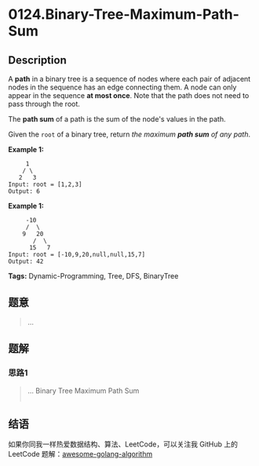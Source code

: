 # 0124.Binary-Tree-Maximum-Path-Sum

## Description

A **path** in a binary tree is a sequence of nodes where each pair of adjacent nodes in the sequence has an edge connecting them. A node can only appear in the sequence **at most once**. Note that the path does not need to pass through the root.

The **path sum** of a path is the sum of the node's values in the path.

Given the `root` of a binary tree, return _the maximum **path sum** of any path_.

**Example 1:**

```text
     1
    / \
   2   3
Input: root = [1,2,3]
Output: 6
```

**Example 1:**

```text
     -10
     /  \
    9   20
       /  \
      15   7
Input: root = [-10,9,20,null,null,15,7]
Output: 42
```

**Tags:** Dynamic-Programming, Tree, DFS, BinaryTree

## 题意

> ...

## 题解

### 思路1

> ... Binary Tree Maximum Path Sum
>
> ```go
>
> ```

## 结语

如果你同我一样热爱数据结构、算法、LeetCode，可以关注我 GitHub 上的 LeetCode 题解：[awesome-golang-algorithm](https://github.com/kylesliu/awesome-golang-algorithm)

